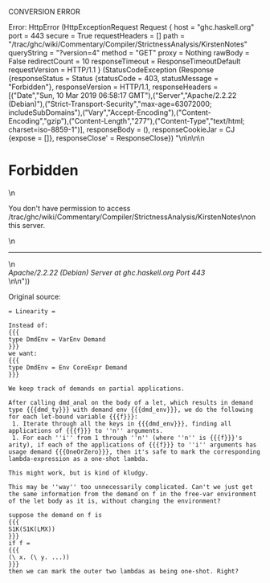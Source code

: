 CONVERSION ERROR

Error: HttpError (HttpExceptionRequest Request {
  host                 = "ghc.haskell.org"
  port                 = 443
  secure               = True
  requestHeaders       = []
  path                 = "/trac/ghc/wiki/Commentary/Compiler/StrictnessAnalysis/KirstenNotes"
  queryString          = "?version=4"
  method               = "GET"
  proxy                = Nothing
  rawBody              = False
  redirectCount        = 10
  responseTimeout      = ResponseTimeoutDefault
  requestVersion       = HTTP/1.1
}
 (StatusCodeException (Response {responseStatus = Status {statusCode = 403, statusMessage = "Forbidden"}, responseVersion = HTTP/1.1, responseHeaders = [("Date","Sun, 10 Mar 2019 06:58:17 GMT"),("Server","Apache/2.2.22 (Debian)"),("Strict-Transport-Security","max-age=63072000; includeSubDomains"),("Vary","Accept-Encoding"),("Content-Encoding","gzip"),("Content-Length","277"),("Content-Type","text/html; charset=iso-8859-1")], responseBody = (), responseCookieJar = CJ {expose = []}, responseClose' = ResponseClose}) "<!DOCTYPE HTML PUBLIC \"-//IETF//DTD HTML 2.0//EN\">\n<html><head>\n<title>403 Forbidden</title>\n</head><body>\n<h1>Forbidden</h1>\n<p>You don't have permission to access /trac/ghc/wiki/Commentary/Compiler/StrictnessAnalysis/KirstenNotes\non this server.</p>\n<hr>\n<address>Apache/2.2.22 (Debian) Server at ghc.haskell.org Port 443</address>\n</body></html>\n"))

Original source:

```trac
= Linearity =

Instead of:
{{{
type DmdEnv = VarEnv Demand
}}}
we want:
{{{
type DmdEnv = Env CoreExpr Demand
}}}

We keep track of demands on partial applications.

After calling dmd_anal on the body of a let, which results in demand type {{{dmd_ty}}} with demand env {{{dmd_env}}}, we do the following for each let-bound variable {{{f}}}:
 1. Iterate through all the keys in {{{dmd_env}}}, finding all applications of {{{f}}} to ''n'' arguments.
 1. For each ''i'' from 1 through ''n'' (where ''n'' is {{{f}}}'s arity), if each of the applications of {{{f}}} to ''i'' arguments has usage demand {{{OneOrZero}}}, then it's safe to mark the corresponding lambda-expression as a one-shot lambda. 

This might work, but is kind of kludgy.

This may be ''way'' too unnecessarily complicated. Can't we just get the same information from the demand on f in the free-var environment of the let body as it is, without changing the environment?

suppose the demand on f is
{{{
S1K(S1K(LMX))
}}}
if f = 
{{{
(\ x. (\ y. ...))
}}}
then we can mark the outer two lambdas as being one-shot. Right?
```
